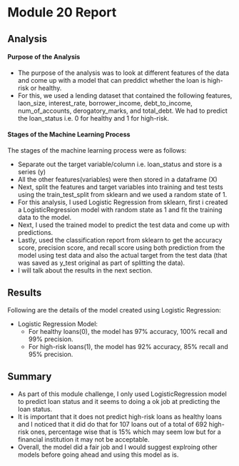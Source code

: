 # Module 20 Report

## Analysis

#### Purpose of the Analysis
* The purpose of the analysis was to look at different features of the data and come up with a model that can preddict whether the loan is high-risk or healthy.
* For this, we used a lending dataset that contained the following features, laon_size, interest_rate, borrower_income, debt_to_income, num_of_accounts, derogatory_marks, and total_debt. We had to predict the loan_status i.e. 0 for healthy and 1 for high-risk.

#### Stages of the Machine Learning Process

The stages of the machine learning process were as follows:
* Separate out the target variable/column i.e. loan_status and store is a series (y)
* All the other features(variables) were then stored in a dataframe (X)
* Next, split the features and target variables into training and test tests using the train_test_split from sklearn and we used a random state of 1.
* For this analysis, I used Logistic Regression from sklearn, first i created a LogisticRegression model with random state as 1 and fit the training data to the model.
* Next, I used the trained model to predict the test data and come up with predictions.
* Lastly, used the classification report from sklearn to get the accuracy score, precision score, and recall score using both prediction from the model using test data and also the actual target from the test data (that was saved as y_test original as part of splitting the data).
* I will talk about the results in the next section.

## Results

Following are the details of the model created using Logistic Regression:

* Logistic Regression Model:
    * For healthy loans(0), the model has 97% accuracy, 100% recall and 99% precision.
    * For high-risk loans(1), the model has 92% accuracy, 85% recall and 95% precision.

## Summary

* As part of this module challenge, I only used LogisticRegression model to predict loan status and it seems to doing a ok job at predicting the loan status.
* It is important that it does not predict high-risk loans as healthy loans and I noticed that it did do that for 107 loans out of a total of 692 high-risk ones, percentage wise that is 15% which may seem low but for a financial institution it may not be acceptable.
* Overall, the model did a fair job and I would suggest explroing other models before going ahead and using this model as is.
